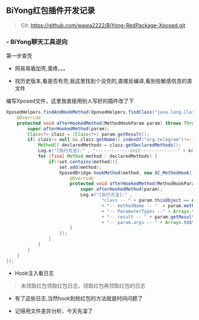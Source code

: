 ## BiYong红包插件开发记录

> Git: https://github.com/wawa2222/BiYong-RedPackage-Xposed.git

### - BiYong聊天工具逆向

第一步查壳

- 网易易盾加壳,蛋疼。。。

- 找历史版本,看是否有壳,我这里找到个没壳的,直接反编译,看到些敏感信息的类文件


编写Xposed文件，这里我直接用别人写好的插件改了下


```java
XposedHelpers.findAndHookMethod(XposedHelpers.findClass("java.lang.ClassLoader", loadPackageParam.classLoader), "loadClass", String.class, new XC_MethodHook() {
    @Override
    protected void afterHookedMethod(MethodHookParam param) throws Throwable {
        super.afterHookedMethod(param);
        Class<?> clazz = (Class<?>) param.getResult();
        if( clazz!= null && clazz.getName().indexOf("org.telegram")!=-1){
            Method[] declaredMethods = clazz.getDeclaredMethods();
            Log.e("[执行方法]:" , "-------------init--------------" + Arrays.toString(declaredMethods));
            for (final Method method : declaredMethods) {
                if(!set.contains(method)){
                    set.add(method);
                    XposedBridge.hookMethod(method, new XC_MethodHook() {
                        @Override
                        protected void afterHookedMethod(MethodHookParam param) throws Throwable {
                            super.afterHookedMethod(param);
                            Log.e("[执行方法]:" ,
                                    "class -- " + param.thisObject == null ? null : param.thisObject.getClass()
                                    + "-- methodName -- "  + param.method.getName()
                                    + "-- ParameterTypes --" + Arrays.toString(method.getParameterTypes())
                                    + "-- result -- " + param.getResult()
                                    + "-- param.args -- " + Arrays.toString(param.args) + "--" );
                        }
                    });
                }
            }
        }
    }
});


```

- Hook注入看日志

> 未领取红包领取红包日志，领取红包再领取红包的日志

- 有了这些日志,当然hook到抢红包的方法就是时间问题了

- 记得用文件差异分析，今天先溜了

